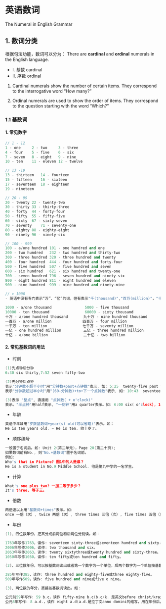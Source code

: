# 英语数词
The Numeral in English Grammar

## 1. 数词分类
根据句法功能，数词可以分为：
There are **cardinal** and **ordinal** numerals in the English language.
- I. 基数 cardinal
- II. 序数 ordinal

1) Cardinal numerals show the number of certain items. They correspond to the interrogative word “How many?”

2) Ordinal numerals are used to show the order of items. They correspond to the question starting with the word “Which?”

### 1.1 基数词
#### 1. 常见数字
```c++
// 1 - 12
1 - one     2 - two     3 - three
4 - four    5 - five    6 - six
7 - seven   8 - eight   9 - nine
10 - ten    11 - eleven 12 - twelve

// 13 -19 
13 - thirteen	14 - fourteen
15 - fifteen	16 - sixteen
17 - seventeen	18 - eighteen
19 - nineteen

// 20 - 99
20 - twenty	22 - twenty-two
30 - thirty	33 - thirty-three
40 - forty	44 - forty-four
50 - fifty	55 - fifty-five
60 - sixty	67 - sixty-seven
70 - seventy    71 - seventy-one
80 - eighty	88 - eighty-eight
90 - ninety	96 - ninety-six

// 100 - 999
100 - a/one hundred	101 - one hundred and one
200 - two hundred	232 - two hundred and thirty-two
300 - three hundred	320 - three hundred and twenty
400 - four hundred	444 - four hundred and forty-four
500 - five hundred	507 - five hundred and seven
600 - six hundred	621 - six hundred and twenty-one
700 - seven hundred	796 - seven hundred and ninety-six
800 - eight hundred	811 - eight hundred and eleven
900 - nine hundred	999 - nine hundred and ninety-nine

// > 1000
- 英语中没有专门表示“万”、“亿”的词，但有表示"千(thousand)","百万(million)"，"十亿(billion)"的词。

1000 - a/one thousand               5000 - five thousand
10000 - ten thousand                60000 - sixty thousand
十万 - a/one hundred thousand       九十万 - nine hundred thousand
一百万 - a/one million              四百万 - four million
一千万 - ten million                七千万 - seventy million
一亿 - one hundred million          三亿 - three hundred million
十亿 - a/one billion                二十亿 - two billion
```
#### 2. 常见基数词的用法
- 时刻
```c++
(1)先点钟后分钟
6:30 six thirty,7:52 seven fifty-two

(2)先分钟后点钟
表示"分钟数不超半小时"用"分钟数+past+点钟数"表示, 如: 5:25  twenty-five past five.
表示"分钟数超过半小时"用"(60-分钟数)+to+下一个点钟数"表示, 如: 10:43  seventeen to eleven.

(3)表示 "整点", 直接用 "点钟数( + o'clock)"
表示。"半点钟"用half表示, "一刻钟"用a quarter表示。如: 6:00 six( o'clock), 10:30 half past ten, 4:45 a quarter to five, 7:15 a quarter past seven.
```
- 年龄
```c++
英语中年龄用"岁数基数词+year(s) old(可以省略)"表示。如：
He is ten years old. = He is ten. 他十岁了。
```
- 顺序编号
```c++
一般置于名词后。如: Unit 2(第二单元)，Page 20(第二十页);
如果数词前有No., 则"No.+基数词"置于名词前。
例如:
Who's that in Picture? 图1中的人是谁？
He is a student in No.9 Middle School. 他是第九中学的一名学生。
```
- 计算
```c++
What's one plus two? 一加二等于多少？
It's three. 等于三。
```
- 倍数
```c++
两倍速以上用"基数词+times"表示。如:
once 一倍（次）, twice 两倍（次）, three times 三倍（次）, five times 五倍（次）
```
- 年份
```c++
(1)、四位数年份，把其分成前两位和后两位分别读。如：

1763年写作1763，读作: seventeen sixty-three或seventeen hundred and sixty-three。
2006年写作2006，读作: two thousand and six。
2063年写作2063，读作: twenty sixtythree或twenty hundred and sixty-three。
1050年写作1050，读作: ten fifty或ten hundred and fifty。

(2)、三位数年份，可以按基数词读出或者第一个数字为一个单位，后两个数字为一个单位按基数词读数。如：

385年写作385，读作: three hundred and eighty-five或three eighty-five。
509年写作509，读作: five hundred and nine或five o nine。

(3)、两位数的年分，直接按基数词读出。如：

公元前59年写作: 59 b.c，读作 fifty-nine b.c(b.c/k. 是英文before christ/kraist的缩写，用在年份后。)
公元8年写作: 8 a.d.，读作 eight a.d(a.d.是拉丁文anno domini的缩写，用在年份后。)
```

